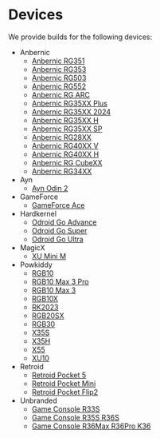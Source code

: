 <!---
icon: material/developer-board
--->

# Devices

We provide builds for the following devices:

* Anbernic
  * [Anbernic RG351](anbernic/rg351pmv)
  * [Anbernic RG353](anbernic/rg353pmvvs)
  * [Anbernic RG503](anbernic/rg503)
  * [Anbernic RG552](anbernic/rg552)
  * [Anbernic RG ARC](anbernic/rgarc)
  * [Anbernic RG35XX Plus](anbernic/rg35xx-plus)
  * [Anbernic RG35XX 2024](anbernic/rg35xx-2024)
  * [Anbernic RG35XX H](anbernic/rg35xx-h)
  * [Anbernic RG35XX SP](anbernic/rg35xx-sp)
  * [Anbernic RG28XX](anbernic/rg28xx)
  * [Anbernic RG40XX V](anbernic/rg40xx-v)
  * [Anbernic RG40XX H](anbernic/rg40xx-h)
  * [Anbernic RG CubeXX](anbernic/rg-cubexx)
  * [Anbernic RG34XX](anbernic/rg34xx)
* Ayn
  * [Ayn Odin 2](ayn/odin2)
* GameForce
  * [GameForce Ace](gameforce/gameforce-ace) 
* Hardkernel
  * [Odroid Go Advance](hardkernel/odroid-go-advance)
  * [Odroid Go Super](hardkernel/odroid-go-super)
  * [Odroid Go Ultra](hardkernel/odroid-go-ultra)
* MagicX 
  * [XU Mini M](magicx/xu-mini-m)
* Powkiddy
  * [RGB10](powkiddy/rgb10)
  * [RGB10 Max 3 Pro](powkiddy/rgb10-max-3-pro)
  * [RGB10 Max 3](powkiddy/rgb10-max-3)
  * [RGB10X](powkiddy/rgb10x)
  * [RK2023](powkiddy/rk2023)
  * [RGB20SX](powkiddy/rgb20sx)
  * [RGB30](powkiddy/rgb30)
  * [X35S](powkiddy/x35s)
  * [X35H](powkiddy/x35h)
  * [X55](powkiddy/x55)
  * [XU10](powkiddy/xu10)
* Retroid
  * [Retroid Pocket 5](retroid/retroid-pocket-5)
  * [Retroid Pocket Mini](retroid/retroid-pocket-mini)
  * [Retroid Pocket Flip2](retroid/retroid-pocket-flip2)
* Unbranded
  * [Game Console R33S](unbranded/game-console-r33s)
  * [Game Console R35S R36S](unbranded/game-console-r35s-r36s)
  * [Game Console R36Max R36Pro K36](unbranded/game-console-r36max)
